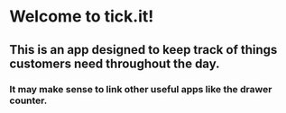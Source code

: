 # Welcome to tick.it!

## This is an app designed to keep track of things customers need throughout the day.
### It may make sense to link other useful apps like the **drawer counter**.
